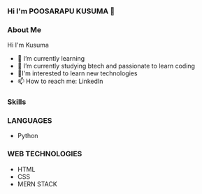 ### Hi I'm POOSARAPU KUSUMA 👋




### About Me ###

Hi I'm Kusuma

- 🌱 I’m currently learning
- 👯 I’m currently studying btech and passionate to learn coding 
- 👀I'm interested to learn new technologies
- 📫 How to reach me: LinkedIn



### Skills ###

### LANGUAGES ###

- Python
### WEB TECHNOLOGIES ###

- HTML
- CSS
- MERN STACK
